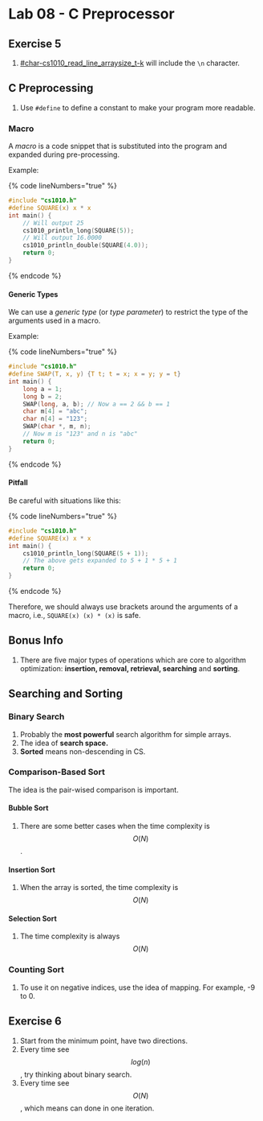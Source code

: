 # Lab 08 - C Preprocessor

## Exercise 5

1. [#char-cs1010\_read\_line\_arraysize\_t-k](../../past-year-exam/pe1-review/#char-cs1010\_read\_line\_arraysize\_t-k "mention") will include the `\n` character.

## C Preprocessing

1. Use `#define` to define a constant to make your program more readable.

### Macro

A _macro_ is a code snippet that is substituted into the program and expanded during pre-processing.

Example:

{% code lineNumbers="true" %}
```c
#include "cs1010.h"
#define SQUARE(x) x * x
int main() {
    // Will output 25
    cs1010_println_long(SQUARE(5));
    // Will output 16.0000
    cs1010_println_double(SQUARE(4.0));
    return 0;
}
```
{% endcode %}

#### Generic Types

We can use a _generic type_ (or _type parameter_) to restrict the type of the arguments used in a macro.

Example:

{% code lineNumbers="true" %}
```c
#include "cs1010.h"
#define SWAP(T, x, y) {T t; t = x; x = y; y = t}
int main() {
    long a = 1;
    long b = 2;
    SWAP(long, a, b); // Now a == 2 && b == 1
    char m[4] = "abc";
    char n[4] = "123";
    SWAP(char *, m, n);
    // Now m is "123" and n is "abc"
    return 0;
}
```
{% endcode %}

#### Pitfall

Be careful with situations like this:

{% code lineNumbers="true" %}
```c
#include "cs1010.h"
#define SQUARE(x) x * x
int main() {
    cs1010_println_long(SQUARE(5 + 1));
    // The above gets expanded to 5 + 1 * 5 + 1
    return 0;
}
```
{% endcode %}

Therefore, we should always use brackets around the arguments of a macro, i.e., `SQUARE(x) (x) * (x)` is safe.

## Bonus Info

1. There are five major types of operations which are core to algorithm optimization: **insertion, removal, retrieval, searching** and **sorting**.

## Searching and Sorting

### Binary Search

1. Probably the **most powerful** search algorithm for simple arrays.
2. The idea of **search space.**
3. **Sorted** means non-descending in CS.

### Comparison-Based Sort

The idea is the pair-wised comparison is important.

#### Bubble Sort

1. There are some better cases when the time complexity is $$O(N)$$.

#### Insertion Sort

1. When the array is sorted, the time complexity is $$O(N)$$

#### Selection Sort

1. The time complexity is always $$O(N)$$

### Counting Sort

1. To use it on negative indices, use the idea of mapping. For example, -9 to 0.

## Exercise 6

1. Start from the minimum point, have two directions.
2. Every time see $$log(n)$$, try thinking about binary search.
3. Every time see $$O(N)$$, which means can done in one iteration.
